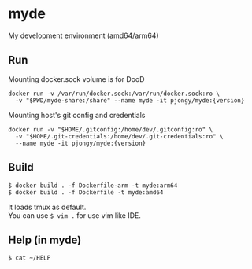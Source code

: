 # myde

My development environment (amd64/arm64)

## Run
Mounting docker.sock volume is for DooD
```
docker run -v /var/run/docker.sock:/var/run/docker.sock:ro \
  -v "$PWD/myde-share:/share" --name myde -it pjongy/myde:{version}
```

Mounting host's git config and credentials
```
docker run -v "$HOME/.gitconfig:/home/dev/.gitconfig:ro" \
  -v "$HOME/.git-credentials:/home/dev/.git-credentials:ro" \
  --name myde -it pjongy/myde:{version}
```

## Build
```
$ docker build . -f Dockerfile-arm -t myde:arm64
$ docker build . -f Dockerfile -t myde:amd64
```

It loads tmux as default. <br>
You can use `$ vim .` for use vim like IDE.

## Help (in myde)
```
$ cat ~/HELP
```
